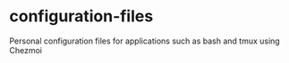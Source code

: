 # configuration-files
Personal configuration files for applications such as bash and tmux using Chezmoi
